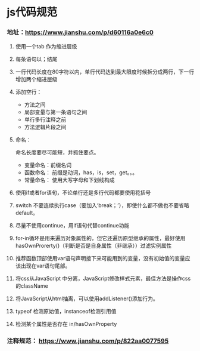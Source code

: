 # js代码规范

### 地址：https://www.jianshu.com/p/d60116a0e6c0

1.  使用一个tab 作为缩进层级

2. 每条语句以；结尾

3. 一行代码长度在80字符以内，单行代码达到最大限度时候拆分成两行，下一行增加两个缩进层级

4. 添加空行：

   - 方法之间
   - 局部变量与第一条语句之间
   - 单行多行注释之前
   - 方法逻辑片段之间

5. 命名：

   命名长度要尽可能短，并抓住要点。

   - 变量命名：前缀名词
   - 函数命名： 前缀是动词，has，is，set，get。。。
   - 常量命名： 使用大写字母和下划线构成

6. 使用if或者for语句，不论单行还是多行代码都要使用花括号

7. switch 不要连续执行case（要加入‘break；’），即使什么都不做也不要省略default。

8. 尽量不使用continue，用if语句代替continue功能

9. for-in循环是用来遍历对象属性的，但它还遍历原型继承的属性，最好使用hasOwnProrerty()（判断是否是自身属性（非继承））过滤实例属性

10. 推荐函数顶部使用var语句声明接下来可能用到的变量，没有初始值的变量应该出现在var语句尾部。

11. 将css从JavaScript 中分离，JavaScript修改样式元素，最佳方法是操作css的className

12. 将JavaScript从html抽离，可以使用addListener()添加行为。

13. typeof 检测原始值，instanceof检测引用值

14. 检测某个属性是否存在 in/hasOwnProperty



###  注释规范： https://www.jianshu.com/p/822aa0077595

